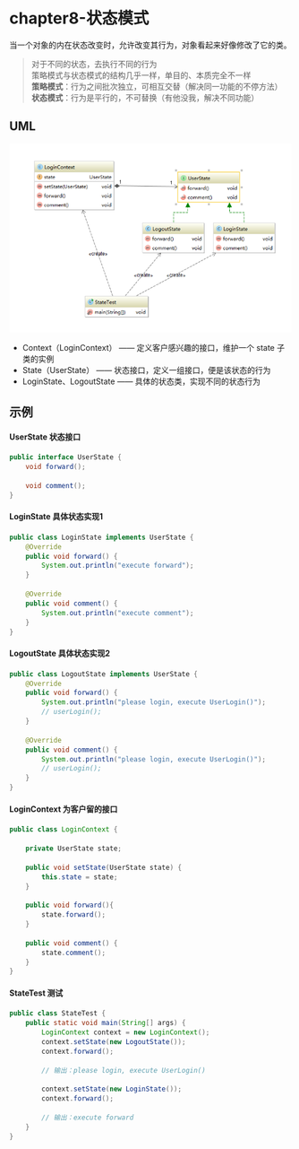 # chapter8-状态模式

当一个对象的内在状态改变时，允许改变其行为，对象看起来好像修改了它的类。

> 对于不同的状态，去执行不同的行为  
策略模式与状态模式的结构几乎一样，单目的、本质完全不一样  
**策略模式**：行为之间批次独立，可相互交替（解决同一功能的不停方法）  
**状态模式**：行为是平行的，不可替换（有他没我，解决不同功能）

## UML

![](https://raw.githubusercontent.com/onlylemi/img/master/state_uml.png)

* Context（LoginContext） —— 定义客户感兴趣的接口，维护一个 state 子类的实例
* State（UserState） —— 状态接口，定义一组接口，便是该状态的行为
* LoginState、LogoutState —— 具体的状态类，实现不同的状态行为

## 示例

#### UserState 状态接口

```java
public interface UserState {
    void forward();

    void comment();
}
```

#### LoginState 具体状态实现1

```java
public class LoginState implements UserState {
    @Override
    public void forward() {
        System.out.println("execute forward");
    }

    @Override
    public void comment() {
        System.out.println("execute comment");
    }
}
```

#### LogoutState 具体状态实现2

```java
public class LogoutState implements UserState {
    @Override
    public void forward() {
        System.out.println("please login, execute UserLogin()");
        // userLogin();
    }

    @Override
    public void comment() {
        System.out.println("please login, execute UserLogin()");
        // userLogin();
    }
}
```

#### LoginContext 为客户留的接口

```java
public class LoginContext {

    private UserState state;

    public void setState(UserState state) {
        this.state = state;
    }

    public void forward(){
        state.forward();
    }

    public void comment() {
        state.comment();
    }
}
```

#### StateTest 测试

```java
public class StateTest {
    public static void main(String[] args) {
        LoginContext context = new LoginContext();
        context.setState(new LogoutState());
        context.forward();

        // 输出：please login, execute UserLogin()

        context.setState(new LoginState());
        context.forward();

        // 输出：execute forward
    }
}
```

